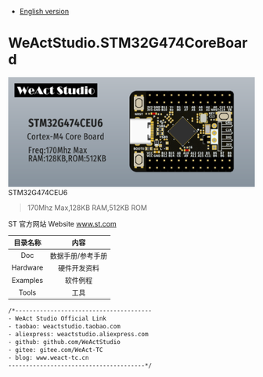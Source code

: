 * [English version](./README.md)
# WeActStudio.STM32G474CoreBoard
![display](Images/0.png)
STM32G474CEU6
> 170Mhz Max,128KB RAM,512KB ROM

ST 官方网站 Website www.st.com

|目录名称|内容|
| :--:|:--:|
|Doc| 数据手册/参考手册|
|Hardware| 硬件开发资料|
|Examples|软件例程|
|Tools|工具|

```
/*---------------------------------------
- WeAct Studio Official Link
- taobao: weactstudio.taobao.com
- aliexpress: weactstudio.aliexpress.com
- github: github.com/WeActStudio
- gitee: gitee.com/WeAct-TC
- blog: www.weact-tc.cn
---------------------------------------*/
```